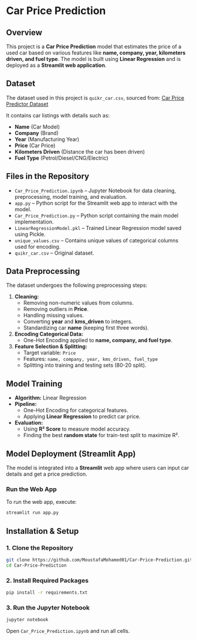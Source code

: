 # Car Price Prediction

## Overview
This project is a **Car Price Prediction** model that estimates the price of a used car based on various features like **name, company, year, kilometers driven, and fuel type**. The model is built using **Linear Regression** and is deployed as a **Streamlit web application**.

## Dataset
The dataset used in this project is `quikr_car.csv`, sourced from:
[Car Price Predictor Dataset](https://github.com/rajtilakls2510/car_price_predictor/blob/master/quikr_car.csv)

It contains car listings with details such as:
- **Name** (Car Model)
- **Company** (Brand)
- **Year** (Manufacturing Year)
- **Price** (Car Price)
- **Kilometers Driven** (Distance the car has been driven)
- **Fuel Type** (Petrol/Diesel/CNG/Electric)

## Files in the Repository
- `Car_Price_Prediction.ipynb` – Jupyter Notebook for data cleaning, preprocessing, model training, and evaluation.
- `app.py` – Python script for the Streamlit web app to interact with the model.
- `Car_Price_Prediction.py` – Python script containing the main model implementation.
- `LinearRegressionModel.pkl` – Trained Linear Regression model saved using Pickle.
- `unique_values.csv` – Contains unique values of categorical columns used for encoding.
- `quikr_car.csv` – Original dataset.

## Data Preprocessing
The dataset undergoes the following preprocessing steps:
1. **Cleaning:**
   - Removing non-numeric values from columns.
   - Removing outliers in **Price**.
   - Handling missing values.
   - Converting **year** and **kms_driven** to integers.
   - Standardizing car **name** (keeping first three words).
2. **Encoding Categorical Data:**
   - One-Hot Encoding applied to **name, company, and fuel type**.
3. **Feature Selection & Splitting:**
   - Target variable: `Price`
   - Features: `name, company, year, kms_driven, fuel_type`
   - Splitting into training and testing sets (80-20 split).

## Model Training
- **Algorithm:** Linear Regression
- **Pipeline:**
  - One-Hot Encoding for categorical features.
  - Applying **Linear Regression** to predict car price.
- **Evaluation:**
  - Using **R² Score** to measure model accuracy.
  - Finding the best **random state** for train-test split to maximize R².

## Model Deployment (Streamlit App)
The model is integrated into a **Streamlit** web app where users can input car details and get a price prediction.

### **Run the Web App**
To run the web app, execute:
```bash
streamlit run app.py
```

## Installation & Setup
### **1. Clone the Repository**
```bash
git clone https://github.com/MoustafaMohamed01/Car-Price-Prediction.git
cd Car-Price-Prediction
```

### **2. Install Required Packages**
```bash
pip install -r requirements.txt
```

### **3. Run the Jupyter Notebook**
```bash
jupyter notebook
```
Open `Car_Price_Prediction.ipynb` and run all cells.

